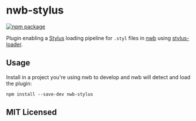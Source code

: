 # nwb-stylus

[![npm package][npm-badge]][npm]

Plugin enabling a [Stylus](http://learnboost.github.io/stylus/) loading pipeline for `.styl` files in [nwb](https://github.com/insin/nwb) using [stylus-loader](https://github.com/shama/stylus-loader).

## Usage

Install in a project you're using nwb to develop and nwb will detect and load the plugin:

```
npm install --save-dev nwb-stylus
```

## MIT Licensed

[npm-badge]: https://img.shields.io/npm/v/nwb-stylus.svg?style=flat-square
[npm]: https://www.npmjs.org/package/nwb-stylus
